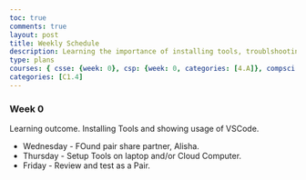 ```yaml
---
toc: true
comments: true
layout: post
title: Weekly Schedule
description: Learning the importance of installing tools, troublshooting, and VS Code.
type: plans
courses: { csse: {week: 0}, csp: {week: 0, categories: [4.A]}, compsci: {week: 1} }
categories: [C1.4]
---
```


### Week 0
Learning outcome.  Installing Tools and showing usage of VSCode.
- Wednesday - FOund pair share partner, Alisha.
- Thursday - Setup Tools on laptop and/or Cloud Computer.
- Friday - Review and test as a Pair. 
